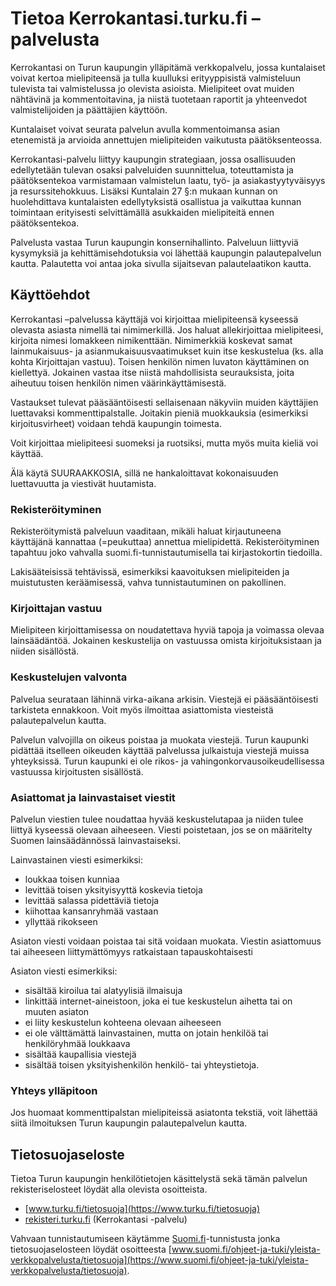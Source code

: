 # Tietoa Kerrokantasi.turku.fi –palvelusta

Kerrokantasi on Turun kaupungin ylläpitämä verkkopalvelu, jossa kuntalaiset voivat kertoa mielipiteensä ja tulla kuulluksi erityyppisistä valmisteluun tulevista tai valmistelussa jo olevista asioista. Mielipiteet ovat muiden nähtävinä ja kommentoitavina, ja niistä tuotetaan raportit ja yhteenvedot valmistelijoiden ja päättäjien käyttöön.

Kuntalaiset voivat seurata palvelun avulla kommentoimansa asian etenemistä ja arvioida annettujen mielipiteiden vaikutusta päätöksenteossa.

Kerrokantasi-palvelu liittyy kaupungin strategiaan, jossa osallisuuden edellytetään tulevan osaksi palveluiden suunnittelua, toteuttamista ja päätöksentekoa varmistamaan valmistelun laatu, työ- ja asiakastyytyväisyys ja resurssitehokkuus. Lisäksi Kuntalain 27 §:n mukaan kunnan on huolehdittava kuntalaisten edellytyksistä osallistua ja vaikuttaa kunnan toimintaan erityisesti selvittämällä asukkaiden mielipiteitä ennen päätöksentekoa.

Palvelusta vastaa Turun kaupungin konsernihallinto. Palveluun liittyviä kysymyksiä ja kehittämisehdotuksia voi lähettää kaupungin palautepalvelun kautta. Palautetta voi antaa joka sivulla sijaitsevan palautelaatikon kautta.

## Käyttöehdot

Kerrokantasi –palvelussa käyttäjä voi kirjoittaa mielipiteensä kyseessä olevasta asiasta nimellä tai nimimerkillä. Jos haluat allekirjoittaa mielipiteesi, kirjoita nimesi lomakkeen nimikenttään. Nimimerkkiä koskevat samat lainmukaisuus- ja asianmukaisuusvaatimukset kuin itse keskustelua (ks. alla kohta Kirjoittajan vastuu). Toisen henkilön nimen luvaton käyttäminen on kiellettyä. Jokainen vastaa itse niistä mahdollisista seurauksista, joita aiheutuu toisen henkilön nimen väärinkäyttämisestä.

Vastaukset tulevat pääsääntöisesti sellaisenaan näkyviin muiden käyttäjien luettavaksi kommenttipalstalle. Joitakin pieniä muokkauksia (esimerkiksi kirjoitusvirheet) voidaan tehdä kaupungin toimesta.

Voit kirjoittaa mielipiteesi suomeksi ja ruotsiksi, mutta myös muita kieliä voi käyttää.

Älä käytä SUURAAKKOSIA, sillä ne hankaloittavat kokonaisuuden luettavuutta ja viestivät huutamista.

### Rekisteröityminen

Rekisteröitymistä palveluun vaaditaan, mikäli haluat kirjautuneena käyttäjänä kannattaa (=peukuttaa) annettua mielipidettä. Rekisteröityminen tapahtuu joko vahvalla suomi.fi-tunnistautumisella tai kirjastokortin tiedoilla.

Lakisääteisissä tehtävissä, esimerkiksi kaavoituksen mielipiteiden ja muistutusten keräämisessä, vahva tunnistautuminen on pakollinen.

### Kirjoittajan vastuu

Mielipiteen kirjoittamisessa on noudatettava hyviä tapoja ja voimassa olevaa lainsäädäntöä. Jokainen keskustelija on vastuussa omista kirjoituksistaan ja niiden sisällöstä.

### Keskustelujen valvonta

Palvelua seurataan lähinnä virka-aikana arkisin. Viestejä ei pääsääntöisesti tarkisteta ennakkoon. Voit myös ilmoittaa asiattomista viesteistä palautepalvelun kautta.

Palvelun valvojilla on oikeus poistaa ja muokata viestejä. Turun kaupunki pidättää itselleen oikeuden käyttää palvelussa julkaistuja viestejä muissa yhteyksissä. Turun kaupunki ei ole rikos- ja vahingonkorvausoikeudellisessa vastuussa kirjoitusten sisällöstä.

### Asiattomat ja lainvastaiset viestit

Palvelun viestien tulee noudattaa hyvää keskustelutapaa ja niiden tulee liittyä kyseessä olevaan aiheeseen. Viesti poistetaan, jos se on määritelty Suomen lainsäädännössä lainvastaiseksi.

Lainvastainen viesti esimerkiksi:
* loukkaa toisen kunniaa
* levittää toisen yksityisyyttä koskevia tietoja
* levittää salassa pidettäviä tietoja
* kiihottaa kansanryhmää vastaan
* yllyttää rikokseen

Asiaton viesti voidaan poistaa tai sitä voidaan muokata. Viestin asiattomuus tai aiheeseen liittymättömyys ratkaistaan tapauskohtaisesti

Asiaton viesti esimerkiksi:
* sisältää kiroilua tai alatyylisiä ilmaisuja
* linkittää internet-aineistoon, joka ei tue keskustelun aihetta tai on muuten asiaton
* ei liity keskustelun kohteena olevaan aiheeseen
* ei ole välttämättä lainvastainen, mutta on jotain henkilöä tai henkilöryhmää loukkaava
* sisältää kaupallisia viestejä
* sisältää toisen yksityishenkilön henkilö- tai yhteystietoja.

### Yhteys ylläpitoon

Jos huomaat kommenttipalstan mielipiteissä asiatonta tekstiä, voit lähettää siitä ilmoituksen Turun kaupungin palautepalvelun kautta.

## Tietosuojaseloste

Tietoa Turun kaupungin henkilötietojen käsittelystä sekä tämän palvelun rekisteriselosteet löydät alla olevista osoitteista.
* [www.turku.fi/tietosuoja](https://www.turku.fi/tietosuoja)
* [rekisteri.turku.fi](https://rekisteri.turku.fi) (Kerrokantasi -palvelu)

Vahvaan tunnistautumiseen käytämme [Suomi.fi](https://www.suomi.fi)-tunnistusta jonka tietosuojaselosteen löydät osoitteesta [www.suomi.fi/ohjeet-ja-tuki/yleista-verkkopalvelusta/tietosuoja](https://www.suomi.fi/ohjeet-ja-tuki/yleista-verkkopalvelusta/tietosuoja).
